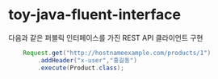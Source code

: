 # toy-java-fluent-interface

다음과 같은 퍼블릭 인터페이스를 가진 REST API 클라이언트 구현

```java
    Request.get("http://hostnameexample.com/products/1")
        .addHeader("x-user","홍길동")
        .execute(Product.class);
```